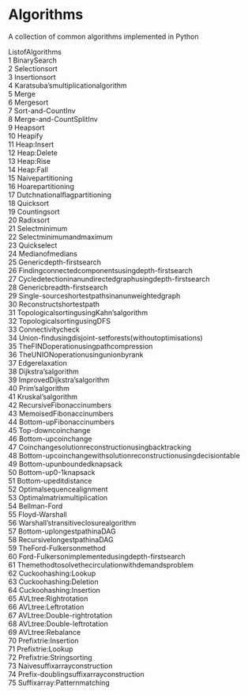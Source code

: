 # Algorithms
A collection of common algorithms implemented in Python

ListofAlgorithms  
 1 BinarySearch  
 2 Selectionsort   
 3 Insertionsort   
 4 Karatsuba’smultiplicationalgorithm  
 5 Merge  
 6 Mergesort   
 7 Sort-and-CountInv   
 8 Merge-and-CountSplitInv  
 9 Heapsort   
 10 Heapify   
 11 Heap:Insert   
 12 Heap:Delete   
 13 Heap:Rise  
 14 Heap:Fall  
 15 Naivepartitioning  
 16 Hoarepartitioning  
 17 Dutchnationalflagpartitioning  
 18 Quicksort  
 19 Countingsort  
 20 Radixsort  
 21 Selectminimum  
 22 Selectminimumandmaximum   
 23 Quickselect  
 24 Medianofmedians  
 25 Genericdepth-firstsearch  
 26 Findingconnectedcomponentsusingdepth-firstsearch  
 27 Cycledetectioninanundirectedgraphusingdepth-firstsearch  
 28 Genericbreadth-firstsearch   
 29 Single-sourceshortestpathsinanunweightedgraph  
 30 Reconstructshortestpath  
 31 TopologicalsortingusingKahn’salgorithm   
 32 TopologicalsortingusingDFS   
 33 Connectivitycheck   
 34 Union-findusingdisjoint-setforests(withoutoptimisations)  
 35 TheFINDoperationusingpathcompression  
 36 TheUNIONoperationusingunionbyrank  
 37 Edgerelaxation  
 38 Dijkstra’salgorithm  
 39 ImprovedDijkstra’salgorithm  
 40 Prim’salgorithm  
 41 Kruskal’salgorithm  
 42 RecursiveFibonaccinumbers  
 43 MemoisedFibonaccinumbers   
 44 Bottom-upFibonaccinumbers   
45 Top-downcoinchange   
 46 Bottom-upcoinchange  
 47 Coinchangesolutionreconstructionusingbacktracking   
 48 Bottom-upcoinchangewithsolutionreconstructionusingdecisiontable  
 49 Bottom-upunboundedknapsack   
 50 Bottom-up0-1knapsack  
 51 Bottom-upeditdistance  
 52 Optimalsequencealignment  
 53 Optimalmatrixmultiplication  
 54 Bellman-Ford  
 55 Floyd-Warshall  
 56 Warshall’stransitiveclosurealgorithm  
 57 Bottom-uplongestpathinaDAG  
 58 RecursivelongestpathinaDAG   
 59 TheFord-Fulkersonmethod  
 60 Ford-Fulkersonimplementedusingdepth-firstsearch  
 61 Themethodtosolvethecirculationwithdemandsproblem  
 62 Cuckoohashing:Lookup   
 63 Cuckoohashing:Deletion  
 64 Cuckoohashing:Insertion   
 65 AVLtree:Rightrotation  
 66 AVLtree:Leftrotation  
 67 AVLtree:Double-rightrotation  
 68 AVLtree:Double-leftrotation  
 69 AVLtree:Rebalance  
 70 Prefixtrie:Insertion   
 71 Prefixtrie:Lookup  
 72 Prefixtrie:Stringsorting   
 73 Naivesuffixarrayconstruction  
 74 Prefix-doublingsuffixarrayconstruction  
 75 Suffixarray:Patternmatching  

